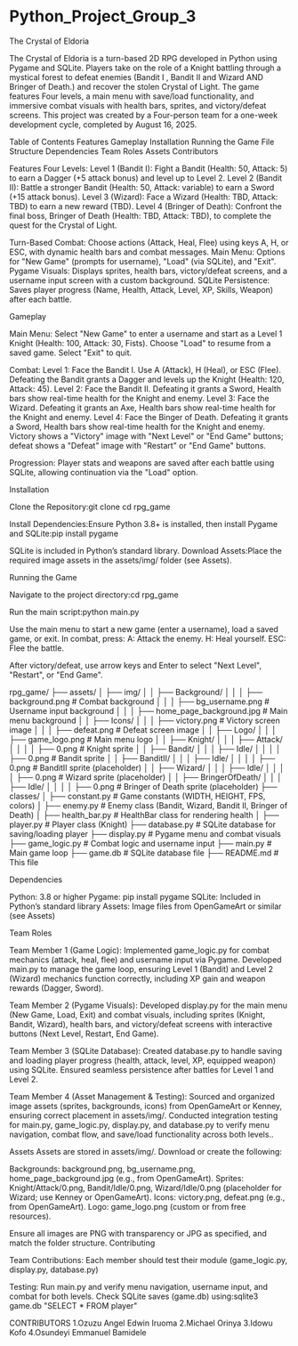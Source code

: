# Python_Project_Group_3
The Crystal of Eldoria

The Crystal of Eldoria is a turn-based 2D RPG developed in Python using Pygame and SQLite. Players take on the role of a Knight battling through a mystical forest to defeat enemies (Bandit I , Bandit II and Wizard AND Bringer of Death.) and recover the stolen Crystal of Light. The game features Four levels, a main menu with save/load functionality, and immersive combat visuals with health bars, sprites, and victory/defeat screens. This project was created by a Four-person team for a one-week development cycle, completed by August 16, 2025.

Table of Contents
Features
Gameplay
Installation
Running the Game
File Structure
Dependencies
Team Roles
Assets
Contributors

Features
Four Levels:
Level 1 (Bandit I): Fight a Bandit (Health: 50, Attack: 5) to earn a Dagger (+5 attack bonus) and level up to Level 2.
Level 2 (Bandit II): Battle a stronger Bandit (Health: 50, Attack: variable) to earn a Sword (+15 attack bonus).
Level 3 (Wizard): Face a Wizard (Health: TBD, Attack: TBD) to earn a new reward (TBD).
Level 4 (Bringer of Death): Confront the final boss, Bringer of Death (Health: TBD, Attack: TBD), to complete the quest for the Crystal of Light.

Turn-Based Combat: Choose actions (Attack, Heal, Flee) using keys A, H, or ESC, with dynamic health bars and combat messages.
Main Menu: Options for "New Game" (prompts for username), "Load" (via SQLite), and "Exit".
Pygame Visuals: Displays sprites, health bars, victory/defeat screens, and a username input screen with a custom background.
SQLite Persistence: Saves player progress (Name, Health, Attack, Level, XP, Skills, Weapon) after each battle.

Gameplay

Main Menu:
Select "New Game" to enter a username and start as a Level 1 Knight (Health: 100, Attack: 30, Fists).
Choose "Load" to resume from a saved game.
Select "Exit" to quit.


Combat:
Level 1: Face the Bandit I. Use A (Attack), H (Heal), or ESC (Flee). Defeating the Bandit grants a Dagger and levels up the Knight (Health: 120, Attack: 45).
Level 2: Face the Bandit II. Defeating it grants a Sword, Health bars show real-time health for the Knight and enemy.
Level 3: Face the Wizard. Defeating it grants an Axe, Health bars show real-time health for the Knight and enemy.
Level 4: Face the Binger of Death. Defeating it grants a Sword, Health bars show real-time health for the Knight and enemy.
Victory shows a "Victory" image with "Next Level" or "End Game" buttons; defeat shows a "Defeat" image with "Restart" or "End Game" buttons.


Progression: Player stats and weapons are saved after each battle using SQLite, allowing continuation via the "Load" option.

Installation

Clone the Repository:git clone <repository-url>
cd rpg_game


Install Dependencies:Ensure Python 3.8+ is installed, then install Pygame and SQLite:pip install pygame

SQLite is included in Python’s standard library.
Download Assets:Place the required image assets in the assets/img/ folder (see Assets).

Running the Game

Navigate to the project directory:cd rpg_game


Run the main script:python main.py


Use the main menu to start a new game (enter a username), load a saved game, or exit.
In combat, press:
A: Attack the enemy.
H: Heal yourself.
ESC: Flee the battle.


After victory/defeat, use arrow keys and Enter to select "Next Level", "Restart", or "End Game".

rpg_game/
├── assets/
│   ├── img/
│   │   ├── Background/
│   │   │   ├── background.png        # Combat background
│   │   │   ├── bg_username.png       # Username input background
│   │   │   ├── home_page_background.jpg  # Main menu background
│   │   ├── Icons/
│   │   │   ├── victory.png           # Victory screen image
│   │   │   ├── defeat.png            # Defeat screen image
│   │   ├── Logo/
│   │   │   ├── game_logo.png         # Main menu logo
│   │   ├── Knight/
│   │   │   ├── Attack/
│   │   │   │   ├── 0.png            # Knight sprite
│   │   ├── Bandit/
│   │   │   ├── Idle/
│   │   │   │   ├── 0.png            # Bandit sprite
│   │   ├── BanditII/
│   │   │   ├── Idle/
│   │   │   │   ├── 0.png            # BanditII sprite (placeholder)
│   │   ├── Wizard/
│   │   │   ├── Idle/
│   │   │   │   ├── 0.png            # Wizard sprite  (placeholder)
│   │   ├── BringerOfDeath/
│   │   │   ├── Idle/
│   │   │   │   ├── 0.png            # Bringer of Death sprite (placeholder)
├── classes/
│   ├── constant.py                   # Game constants (WIDTH, HEIGHT, FPS, colors)
│   ├── enemy.py                     # Enemy class (Bandit, Wizard, Bandit II, Bringer of Death)
│   ├── health_bar.py                # HealthBar class for rendering health
│   ├── player.py                    # Player class (Knight)
├── database.py                      # SQLite database for saving/loading player
├── display.py                       # Pygame menu and combat visuals
├── game_logic.py                    # Combat logic and username input
├── main.py                          # Main game loop
├── game.db                          # SQLite database file
├── README.md                        # This file

Dependencies

Python: 3.8 or higher
Pygame: pip install pygame
SQLite: Included in Python’s standard library
Assets: Image files from OpenGameArt or similar (see Assets)

Team Roles

Team Member 1 (Game Logic): Implemented game_logic.py for combat mechanics (attack, heal, flee) and username input via Pygame. Developed main.py to manage the game loop, ensuring Level 1 (Bandit) and Level 2 (Wizard) mechanics function correctly, including XP gain and weapon rewards (Dagger, Sword).

Team Member 2 (Pygame Visuals): Developed display.py for the main menu (New Game, Load, Exit) and combat visuals, including sprites (Knight, Bandit, Wizard), health bars, and victory/defeat screens with interactive buttons (Next Level, Restart, End Game).

Team Member 3 (SQLite Database): Created database.py to handle saving and loading player progress (health, attack, level, XP, equipped weapon) using SQLite. Ensured seamless persistence after battles for Level 1 and Level 2.

Team Member 4 (Asset Management & Testing): Sourced and organized image assets (sprites, backgrounds, icons) from OpenGameArt or Kenney, ensuring correct placement in assets/img/. Conducted integration testing for main.py, game_logic.py, display.py, and database.py to verify menu navigation, combat flow, and save/load functionality across both levels..

Assets
Assets are stored in assets/img/. Download or create the following:

Backgrounds: background.png, bg_username.png, home_page_background.jpg (e.g., from OpenGameArt).
Sprites: Knight/Attack/0.png, Bandit/Idle/0.png, Wizard/Idle/0.png (placeholder for Wizard; use Kenney or OpenGameArt).
Icons: victory.png, defeat.png (e.g., from OpenGameArt).
Logo: game_logo.png (custom or from free resources).

Ensure all images are PNG with transparency or JPG as specified, and match the folder structure.
Contributing

Team Contributions: Each member should test their module (game_logic.py, display.py, database.py)

Testing:
Run main.py and verify menu navigation, username input, and combat for both levels.
Check SQLite saves (game.db) using:sqlite3 game.db "SELECT * FROM player"

CONTRIBUTORS
1.Ozuzu Angel Edwin Iruoma 
2.Michael Orinya
3.Idowu Kofo
4.Osundeyi Emmanuel Bamidele

